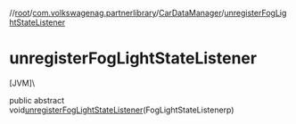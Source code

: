 //[root](../../../index.md)/[com.volkswagenag.partnerlibrary](../index.md)/[CarDataManager](index.md)/[unregisterFogLightStateListener](unregister-fog-light-state-listener.md)

# unregisterFogLightStateListener

[JVM]\

public abstract void[unregisterFogLightStateListener](unregister-fog-light-state-listener.md)(FogLightStateListenerp)
